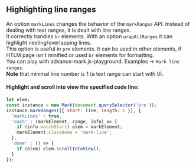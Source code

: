 
## Highlighting line ranges

An option `markLines` changes the behavior of the `markRanges` API. Instead of dealing with text ranges, it is dealt with line ranges.  
It correctly handles `br` elements. With an option `wrapAllRanges` it can highlight nesting/overlapping lines.  
This option is useful in `pre` elements. It can be used in other elements, if HTLM page isn't minified or used `br` elements for formatting.  
You can play with advance-mark.js-playground. Examples -> `Mark line ranges`.  
**Note** that minimal line number is 1 (a text range can start with 0).

#### Highlight and scroll into view the specified code line:
``` js
let elem;
const instance = new Mark(document.querySelector('pre'));
instance.markRanges([{ start: line, length: 1 }], {
  'markLines' : true,
  'each' : (markElement, range, info) => {
    if (info.matchStart) elem = markElement;
    markElement.className = 'mark-line';
  },
  'done' : () => {
    if (elem) elem.scrollIntoView();
  }
});
```
